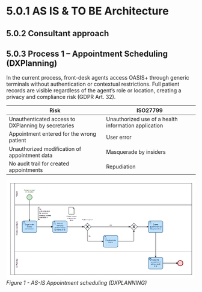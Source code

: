 # 5.0.1 AS IS & TO BE Architecture 
## 5.0.2 Consultant approach

## 5.0.3 Process 1 – Appointment Scheduling (DXPlanning)
In the current process, front-desk agents access OASIS+ through generic terminals without authentication or contextual restrictions.
Full patient records are visible regardless of the agent’s role or location, creating a privacy and compliance risk (GDPR Art. 32).

| **Risk** | **ISO27799** | 
|------------------|----------|
| Unauthenticated access to DXPlanning by secretaries| Unauthorized use of a health information application | 
|Appointment entered for the wrong patient|User error |
|Unauthorized modification of appointment data|Masquerade by insiders|
|No audit trail for created appointments|Repudiation|

![image_alt](https://github.com/Kristina-1991/IAM-Hospital-CaseStudy-SailPoint-Okta-Wallix/blob/6a277f49d47c5f6d50d0e99eb748d1e1f2b7be7d/99_Support-documents/Appointment_scheduling_AS_IS_DXPLANNING.PNG?raw=true)
*Figure 1 - AS-IS Appointment scheduling (DXPLANNING)*

